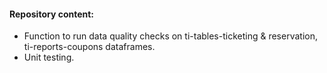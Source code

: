 #### Repository content:
- Function to run data quality checks on ti-tables-ticketing & reservation, ti-reports-coupons dataframes.
- Unit testing.
